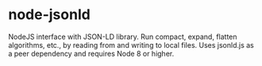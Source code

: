 # node-jsonld
NodeJS interface with JSON-LD library. Run compact, expand, flatten algorithms, etc., by reading from and writing to local files. Uses jsonld.js as a peer dependency and requires Node 8 or higher.
